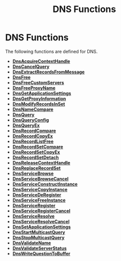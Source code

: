 ﻿---
title: DNS Functions
description: Domain Name System (DNS) functions navigation page.
ms.assetid: 9b3c1c20-5516-41de-b00f-b95736ff53f1
keywords:
- Domain Name System, reference, functions
ms.topic: article
ms.date: 04/19/2019
---

# DNS Functions

The following functions are defined for DNS.

- [**DnsAcquireContextHandle**](/windows/win32/api/windns/nf-windns-dnsacquirecontexthandle_a)
- [**DnsCancelQuery**](/windows/win32/api/windns/nf-windns-dnscancelquery)
- [**DnsExtractRecordsFromMessage**](/windows/win32/api/windns/nf-windns-dnsextractrecordsfrommessage_utf8)
- [**DnsFree**](/windows/win32/api/windns/nf-windns-dnsfree)
- [**DnsFreeCustomServers**](/windows/win32/api/windns/nf-windns-dnsfreecustomservers)
- [**DnsFreeProxyName**](/windows/win32/api/windns/nf-windns-dnsfreeproxyname)
- [**DnsGetApplicationSettings**](/windows/win32/api/windns/nf-windns-dnsgetapplicationsettings)
- [**DnsGetProxyInformation**](/windows/win32/api/windns/nf-windns-dnsgetproxyinformation)
- [**DnsModifyRecordsInSet**](/windows/win32/api/windns/nf-windns-dnsmodifyrecordsinset_a)
- [**DnsNameCompare**](/windows/win32/api/windns/nf-windns-dnsnamecompare)
- [**DnsQuery**](/windows/win32/api/windns/nf-windns-dnsquery_a)
- [**DnsQueryConfig**](/windows/win32/api/windns/nf-windns-dnsqueryconfig)
- [**DnsQueryEx**](/windows/win32/api/windns/nf-windns-dnsqueryex)
- [**DnsRecordCompare**](/windows/win32/api/windns/nf-windns-dnsrecordcompare)
- [**DnsRecordCopyEx**](/windows/win32/api/windns/nf-windns-dnsrecordcopyex)
- [**DnsRecordListFree**](/windows/win32/api/windns/nf-windns-dnsrecordlistfree)
- [**DnsRecordSetCompare**](/windows/win32/api/windns/nf-windns-dnsrecordsetcompare)
- [**DnsRecordSetCopyEx**](/windows/win32/api/windns/nf-windns-dnsrecordsetcopyex)
- [**DnsRecordSetDetach**](/windows/win32/api/windns/nf-windns-dnsrecordsetdetach)
- [**DnsReleaseContextHandle**](/windows/win32/api/windns/nf-windns-dnsreleasecontexthandle)
- [**DnsReplaceRecordSet**](/windows/win32/api/windns/nf-windns-dnsreplacerecordseta)
- [**DnsServiceBrowse**](/windows/win32/api/windns/nf-windns-dnsservicebrowse)
- [**DnsServiceBrowseCancel**](/windows/win32/api/windns/nf-windns-dnsservicebrowsecancel)
- [**DnsServiceConstructInstance**](/windows/win32/api/windns/nf-windns-dnsserviceconstructinstance)
- [**DnsServiceCopyInstance**](/windows/win32/api/windns/nf-windns-dnsservicecopyinstance)
- [**DnsServiceDeRegister**](/windows/win32/api/windns/nf-windns-dnsservicederegister)
- [**DnsServiceFreeInstance**](/windows/win32/api/windns/nf-windns-dnsservicefreeinstance)
- [**DnsServiceRegister**](/windows/win32/api/windns/nf-windns-dnsserviceregister)
- [**DnsServiceRegisterCancel**](/windows/win32/api/windns/nf-windns-dnsserviceregistercancel)
- [**DnsServiceResolve**](/windows/win32/api/windns/nf-windns-dnsserviceresolve)
- [**DnsServiceResolveCancel**](/windows/win32/api/windns/nf-windns-dnsserviceresolvecancel)
- [**DnsSetApplicationSettings**](/windows/win32/api/windns/nf-windns-dnssetapplicationsettings)
- [**DnsStartMulticastQuery**](/windows/win32/api/windns/nf-windns-dnsstartmulticastquery)
- [**DnsStopMulticastQuery**](/windows/win32/api/windns/nf-windns-dnsstopmulticastquery)
- [**DnsValidateName**](/windows/win32/api/windns/nf-windns-dnsvalidatename)
- [**DnsValidateServerStatus**](/windows/win32/api/windns/nf-windns-dnsvalidateserverstatus)
- [**DnsWriteQuestionToBuffer**](/windows/win32/api/windns/nf-windns-dnswritequestiontobuffer_utf8)
